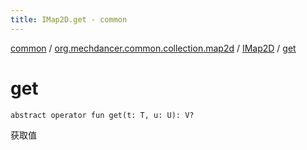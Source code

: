 ```yaml
---
title: IMap2D.get - common
---
```


[common](../../index.html) / [org.mechdancer.common.collection.map2d](../index.html) / [IMap2D](index.html) / [get](./get.html)

# get

`abstract operator fun get(t: T, u: U): V?`

获取值

